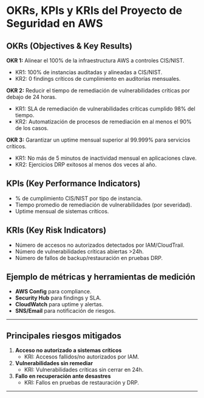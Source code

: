 # OKRs, KPIs y KRIs del Proyecto de Seguridad en AWS

## OKRs (Objectives & Key Results)

**OKR 1:** Alinear el 100% de la infraestructura AWS a controles CIS/NIST.
- KR1: 100% de instancias auditadas y alineadas a CIS/NIST.
- KR2: 0 findings críticos de cumplimiento en auditorías mensuales.

**OKR 2:** Reducir el tiempo de remediación de vulnerabilidades críticas por debajo de 24 horas.
- KR1: SLA de remediación de vulnerabilidades críticas cumplido 98% del tiempo.
- KR2: Automatización de procesos de remediación en al menos el 90% de los casos.

**OKR 3:** Garantizar un uptime mensual superior al 99.999% para servicios críticos.
- KR1: No más de 5 minutos de inactividad mensual en aplicaciones clave.
- KR2: Ejercicios DRP exitosos al menos dos veces al año.

## KPIs (Key Performance Indicators)

- % de cumplimiento CIS/NIST por tipo de instancia.
- Tiempo promedio de remediación de vulnerabilidades (por severidad).
- Uptime mensual de sistemas críticos.

## KRIs (Key Risk Indicators)

- Número de accesos no autorizados detectados por IAM/CloudTrail.
- Número de vulnerabilidades críticas abiertas >24h.
- Número de fallos de backup/restauración en pruebas DRP.

## Ejemplo de métricas y herramientas de medición

- **AWS Config** para compliance.
- **Security Hub** para findings y SLA.
- **CloudWatch** para uptime y alertas.
- **SNS/Email** para notificación de riesgos.

---

## Principales riesgos mitigados

1. **Acceso no autorizado a sistemas críticos**
   - KRI: Accesos fallidos/no autorizados por IAM.
2. **Vulnerabilidades sin remediar**
   - KRI: Vulnerabilidades críticas sin cerrar en 24h.
3. **Fallo en recuperación ante desastres**
   - KRI: Fallos en pruebas de restauración y DRP.

---